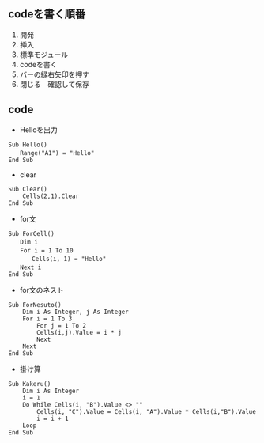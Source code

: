 ## codeを書く順番
1. 開発
2. 挿入
3. 標準モジュール
4. codeを書く
5. バーの緑右矢印を押す
6. 閉じる　確認して保存
## code
- Helloを出力
```vba
Sub Hello()
　　Range("A1") = "Hello"
End Sub
```
- clear
```vba
Sub Clear()
    Cells(2,1).Clear
End Sub
```
- for文
```vba
Sub ForCell()
　　Dim i
　　For i = 1 To 10
　　　　Cells(i, 1) = "Hello"
　　Next i
End Sub
```
- for文のネスト
```vba
Sub ForNesuto()
    Dim i As Integer, j As Integer
    For i = 1 To 3
        For j = 1 To 2
        Cells(i,j).Value = i * j
        Next
    Next
End Sub
```
- 掛け算
```vba
Sub Kakeru()
    Dim i As Integer
    i = 1
    Do While Cells(i, "B").Value <> ""
        Cells(i, "C").Value = Cells(i, "A").Value * Cells(i,"B").Value
        i = i + 1
    Loop
End Sub
```
